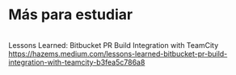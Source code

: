 <h1>Más para estudiar</h1>


<br>Lessons Learned: Bitbucket PR Build Integration with TeamCity<br>
https://hazems.medium.com/lessons-learned-bitbucket-pr-build-integration-with-teamcity-b3fea5c786a8

